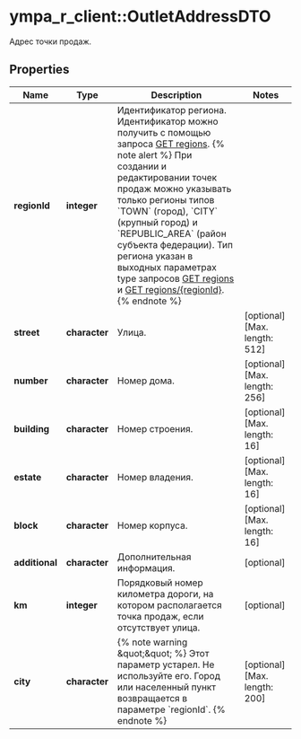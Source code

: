# ympa_r_client::OutletAddressDTO

Адрес точки продаж. 

## Properties
Name | Type | Description | Notes
------------ | ------------- | ------------- | -------------
**regionId** | **integer** | Идентификатор региона.  Идентификатор можно получить c помощью запроса [GET regions](../../reference/regions/searchRegionsByName.md).  {% note alert %}  При создании и редактировании точек продаж можно указывать только регионы типов &#x60;TOWN&#x60; (город), &#x60;CITY&#x60; (крупный город) и &#x60;REPUBLIC_AREA&#x60; (район субъекта федерации). Тип региона указан в выходных параметрах type запросов [GET regions](../../reference/regions/searchRegionsByName.md) и [GET regions/{regionId}](../../reference/regions/searchRegionsById.md).  {% endnote %}  | 
**street** | **character** | Улица. | [optional] [Max. length: 512] 
**number** | **character** | Номер дома. | [optional] [Max. length: 256] 
**building** | **character** | Номер строения. | [optional] [Max. length: 16] 
**estate** | **character** | Номер владения. | [optional] [Max. length: 16] 
**block** | **character** | Номер корпуса. | [optional] [Max. length: 16] 
**additional** | **character** | Дополнительная информация. | [optional] 
**km** | **integer** | Порядковый номер километра дороги, на котором располагается точка продаж, если отсутствует улица. | [optional] 
**city** | **character** | {% note warning \&quot;\&quot; %}  Этот параметр устарел. Не используйте его. Город или населенный пункт возвращается в параметре &#x60;regionId&#x60;.  {% endnote %}  | [optional] [Max. length: 200] 


